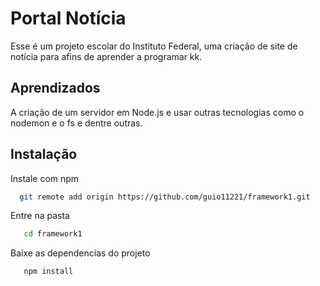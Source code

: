 
# Portal Notícia
Esse é um projeto escolar do Instituto Federal, uma criação de site de notícia para afins de aprender a programar kk.




## Aprendizados

A criação de um servidor em Node.js e usar outras tecnologias como o nodemon e o fs e dentre outras.


## Instalação

Instale com npm

```bash
  git remote add origin https://github.com/guio11221/framework1.git
```

Entre na pasta 
```bash
   cd framework1
```
Baixe as dependencias do projeto
```bash
   npm install
```
